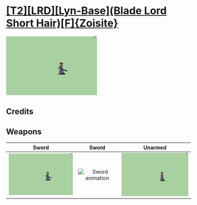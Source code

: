 # [\[T2\]\[LRD\]\[Lyn-Base\]\(Blade Lord Short Hair\)\[F\]{Zoisite}](./)

<img src="./1.%20Sword/Sword_000.png" alt="[T2][LRD][Lyn-Base](Blade Lord Short Hair)[F]{Zoisite} standing" />

## Credits



## Weapons


|Sword |Sword |Unarmed |
|  :---: | :---: | :---: |
| <img alt="Sword animation" src="./1.%20Sword/Sword.gif" /> | <img alt="Sword animation" src="./1.%20Sword%20(Sol%20Katti)/Sword.gif" /> | <img alt="Unarmed animation" src="./8.%20Unarmed/Unarmed.gif" /> |
